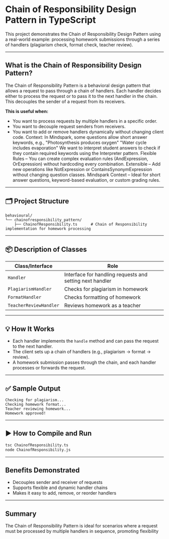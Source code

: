 # Chain of Responsibility Design Pattern in TypeScript

This project demonstrates the Chain of Responsibility Design Pattern using a real-world example: processing homework submissions through a series of handlers (plagiarism check, format check, teacher review).

---

## What is the Chain of Responsibility Design Pattern?

The Chain of Responsibility Pattern is a behavioral design pattern that allows a request to pass through a chain of handlers. Each handler decides either to process the request or to pass it to the next handler in the chain. This decouples the sender of a request from its receivers.

**This is useful when:**
- You want to process requests by multiple handlers in a specific order.
- You want to decouple request senders from receivers.
- You want to add or remove handlers dynamically without changing client code.
Context: In Mindspark, some questions allow short answer keywords, e.g.,
"Photosynthesis produces oxygen"
"Water cycle includes evaporation"
We want to interpret student answers to check if they contain required keywords using the Interpreter pattern.
Flexible Rules – You can create complex evaluation rules (AndExpression, OrExpression) without hardcoding every combination.
Extensible – Add new operations like NotExpression or ContainsSynonymExpression without changing question classes.
Mindspark Context – Ideal for short answer questions, keyword-based evaluation, or custom grading rules.
---

## 🗂️ Project Structure

```
behavioural/
└── chainofresponsibility_pattern/
    ├── ChainofResponsibility.ts      # Chain of Responsibility implementation for homework processing
```

---

## 📦 Description of Classes

| Class/Interface           | Role                                                      |
|---------------------------|-----------------------------------------------------------|
| `Handler`                 | Interface for handling requests and setting next handler   |
| `PlagiarismHandler`       | Checks for plagiarism in homework                         |
| `FormatHandler`           | Checks formatting of homework                             |
| `TeacherReviewHandler`    | Reviews homework as a teacher                             |

---

## 💡 How It Works

- Each handler implements the `handle` method and can pass the request to the next handler.
- The client sets up a chain of handlers (e.g., plagiarism → format → review).
- A homework submission passes through the chain, and each handler processes or forwards the request.

---

## ✅ Sample Output

```
Checking for plagiarism...
Checking homework format...
Teacher reviewing homework...
Homework approved!
```

---

## ▶️ How to Compile and Run

```sh
tsc ChainofResponsibility.ts
node ChainofResponsibility.js
```

---

## Benefits Demonstrated

- Decouples sender and receiver of requests
- Supports flexible and dynamic handler chains
- Makes it easy to add, remove, or reorder handlers

---

## Summary

The Chain of Responsibility Pattern is ideal for scenarios where a request must be processed by multiple handlers in sequence, promoting flexibility